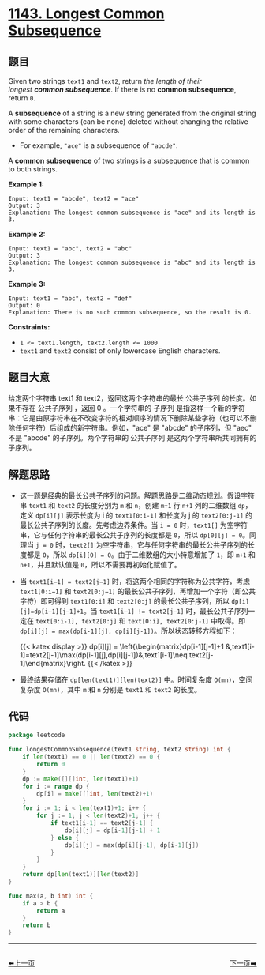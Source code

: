 # [1143. Longest Common Subsequence](https://leetcode.com/problems/longest-common-subsequence/)

## 题目

Given two strings `text1` and `text2`, return *the length of their longest **common subsequence**.* If there is no **common subsequence**, return `0`.

A **subsequence** of a string is a new string generated from the original string with some characters (can be none) deleted without changing the relative order of the remaining characters.

- For example, `"ace"` is a subsequence of `"abcde"`.

A **common subsequence** of two strings is a subsequence that is common to both strings.

**Example 1:**

```
Input: text1 = "abcde", text2 = "ace"
Output: 3
Explanation: The longest common subsequence is "ace" and its length is 3.
```

**Example 2:**

```
Input: text1 = "abc", text2 = "abc"
Output: 3
Explanation: The longest common subsequence is "abc" and its length is 3.
```

**Example 3:**

```
Input: text1 = "abc", text2 = "def"
Output: 0
Explanation: There is no such common subsequence, so the result is 0.
```

**Constraints:**

- `1 <= text1.length, text2.length <= 1000`
- `text1` and `text2` consist of only lowercase English characters.

## 题目大意

给定两个字符串 text1 和 text2，返回这两个字符串的最长 公共子序列 的长度。如果不存在 公共子序列 ，返回 0 。一个字符串的 子序列 是指这样一个新的字符串：它是由原字符串在不改变字符的相对顺序的情况下删除某些字符（也可以不删除任何字符）后组成的新字符串。例如，"ace" 是 "abcde" 的子序列，但 "aec" 不是 "abcde" 的子序列。两个字符串的 公共子序列 是这两个字符串所共同拥有的子序列。

## 解题思路

- 这一题是经典的最长公共子序列的问题。解题思路是二维动态规划。假设字符串 `text1` 和 `text2` 的长度分别为 `m` 和 `n`，创建 `m+1` 行 `n+1` 列的二维数组 `dp`，定义 `dp[i][j]` 表示长度为 i 的 `text1[0:i-1]` 和长度为 j 的 `text2[0:j-1]` 的最长公共子序列的长度。先考虑边界条件。当 `i = 0` 时，`text1[]` 为空字符串，它与任何字符串的最长公共子序列的长度都是 `0`，所以 `dp[0][j] = 0`。同理当 `j = 0` 时，`text2[]` 为空字符串，它与任何字符串的最长公共子序列的长度都是 `0`，所以 `dp[i][0] = 0`。由于二维数组的大小特意增加了 `1`，即 `m+1` 和 `n+1`，并且默认值是 `0`，所以不需要再初始化赋值了。
- 当 `text1[i−1] = text2[j−1]` 时，将这两个相同的字符称为公共字符，考虑 `text1[0:i−1]` 和 `text2[0:j−1]` 的最长公共子序列，再增加一个字符（即公共字符）即可得到 `text1[0:i]` 和 `text2[0:j]` 的最长公共子序列，所以 `dp[i][j]=dp[i−1][j−1]+1`。当 `text1[i−1] != text2[j−1]` 时，最长公共子序列一定在 `text[0:i-1], text2[0:j]` 和 `text[0:i], text2[0:j-1]` 中取得。即 `dp[i][j] = max(dp[i-1][j], dp[i][j-1])`。所以状态转移方程如下：

	{{< katex display >}}
    dp[i][j] = \left\{\begin{matrix}dp[i-1][j-1]+1 &,text1[i-1]=text2[j-1]\\max(dp[i-1][j],dp[i][j-1])&,text1[i-1]\neq text2[j-1]\end{matrix}\right.
	{{< /katex >}}

- 最终结果存储在 `dp[len(text1)][len(text2)]` 中。时间复杂度 `O(mn)`，空间复杂度 `O(mn)`，其中 `m` 和 `n` 分别是 `text1` 和 `text2` 的长度。

## 代码

```go
package leetcode

func longestCommonSubsequence(text1 string, text2 string) int {
	if len(text1) == 0 || len(text2) == 0 {
		return 0
	}
	dp := make([][]int, len(text1)+1)
	for i := range dp {
		dp[i] = make([]int, len(text2)+1)
	}
	for i := 1; i < len(text1)+1; i++ {
		for j := 1; j < len(text2)+1; j++ {
			if text1[i-1] == text2[j-1] {
				dp[i][j] = dp[i-1][j-1] + 1
			} else {
				dp[i][j] = max(dp[i][j-1], dp[i-1][j])
			}
		}
	}
	return dp[len(text1)][len(text2)]
}

func max(a, b int) int {
	if a > b {
		return a
	}
	return b
}
```


----------------------------------------------
<div style="display: flex;justify-content: space-between;align-items: center;">
<p><a href="https://books.halfrost.com/leetcode/ChapterFour/1100~1199/1137.N-th-Tribonacci-Number/">⬅️上一页</a></p>
<p><a href="https://books.halfrost.com/leetcode/ChapterFour/1100~1199/1145.Binary-Tree-Coloring-Game/">下一页➡️</a></p>
</div>
